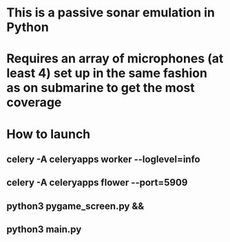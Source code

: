 # This is a passive sonar emulation in Python
# Requires an array of microphones (at least 4) set up in the same fashion as on submarine to get the most coverage

# How to launch
## celery -A celeryapps worker --loglevel=info
## celery -A celeryapps flower --port=5909
## python3 pygame_screen.py &&
## python3 main.py
